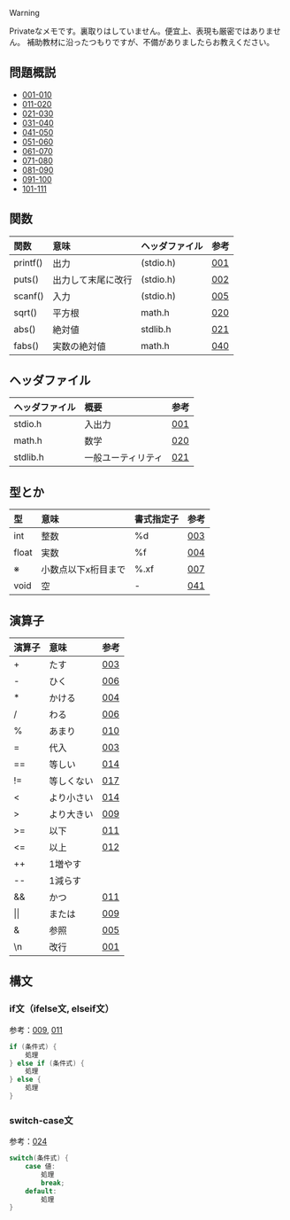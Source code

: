 > [!WARNING]
> Privateなメモです。裏取りはしていません。便宜上、表現も厳密ではありません。
補助教材に沿ったつもりですが、不備がありましたらお教えください。

## 問題概説
- [001-010](https://github.com/manashimizu/pro1/blob/main/expl/001-010.md)
- [011-020](https://github.com/manashimizu/pro1/blob/main/expl/011-020.md)
- [021-030](https://github.com/manashimizu/pro1/blob/main/expl/021-030.md)
- [031-040](https://github.com/manashimizu/pro1/blob/main/expl/031-040.md)
- [041-050](https://github.com/manashimizu/pro1/blob/main/expl/041-050.md)
- [051-060](https://github.com/manashimizu/pro1/blob/main/expl/051-060.md)
- [061-070](https://github.com/manashimizu/pro1/blob/main/expl/031-040.md)
- [071-080](https://github.com/manashimizu/pro1/blob/main/expl/031-040.md)
- [081-090](https://github.com/manashimizu/pro1/blob/main/expl/031-040.md)
- [091-100](https://github.com/manashimizu/pro1/blob/main/expl/031-040.md)
- [101-111](https://github.com/manashimizu/pro1/blob/main/expl/101-111.md)

## 関数
|関数|意味|ヘッダファイル|参考|
|:----|:----|:----|:----|
|printf()|出力|(stdio.h)|[001](https://github.com/manashimizu/proen/blob/a50d2e13d71bb576ca69b4a6a107473d95eb1d94/code/001.c)|
|puts()|出力して末尾に改行|(stdio.h)|[002](https://github.com/manashimizu/proen/blob/a50d2e13d71bb576ca69b4a6a107473d95eb1d94/code/002.c)|
|scanf()|入力|(stdio.h)|[005](https://github.com/manashimizu/proen/blob/a50d2e13d71bb576ca69b4a6a107473d95eb1d94/code/005.c)|
|sqrt()|平方根|math.h|[020](https://github.com/manashimizu/proen/blob/a50d2e13d71bb576ca69b4a6a107473d95eb1d94/code/020.c)|
|abs()|絶対値|stdlib.h|[021](https://github.com/manashimizu/proen/blob/a50d2e13d71bb576ca69b4a6a107473d95eb1d94/code/021.c)|
|fabs()|実数の絶対値|math.h|[040](https://github.com/manashimizu/proen/blob/a50d2e13d71bb576ca69b4a6a107473d95eb1d94/code/040.c)|

## ヘッダファイル
|ヘッダファイル|概要|参考|
|:----|:----|:----|
|stdio.h|入出力|[001](https://github.com/manashimizu/proen/blob/a50d2e13d71bb576ca69b4a6a107473d95eb1d94/code/001.c)|
|math.h|数学|[020](https://github.com/manashimizu/proen/blob/a50d2e13d71bb576ca69b4a6a107473d95eb1d94/code/020.c)|
|stdlib.h| 一般ユーティリティ|[021](https://github.com/manashimizu/proen/blob/a50d2e13d71bb576ca69b4a6a107473d95eb1d94/code/021.c)|

## 型とか
|型|意味|書式指定子|参考|
|:----|:----|:----|:----|
|int|整数|%d|[003](https://github.com/manashimizu/proen/blob/a50d2e13d71bb576ca69b4a6a107473d95eb1d94/code/003.c)|
|float|実数|%f|[004](https://github.com/manashimizu/proen/blob/a50d2e13d71bb576ca69b4a6a107473d95eb1d94/code/004.c)|
|※|小数点以下x桁目まで|%.xf|[007](https://github.com/manashimizu/proen/blob/a50d2e13d71bb576ca69b4a6a107473d95eb1d94/code/007.c)|
|void|空|-|[041](https://github.com/manashimizu/proen/blob/a50d2e13d71bb576ca69b4a6a107473d95eb1d94/code/041.c)|

## 演算子
|演算子|意味|参考|
|:----|:----|:----|
|+|たす|[003](https://github.com/manashimizu/proen/blob/a50d2e13d71bb576ca69b4a6a107473d95eb1d94/code/003.c)|
|-|ひく|[006](https://github.com/manashimizu/proen/blob/a50d2e13d71bb576ca69b4a6a107473d95eb1d94/code/006.c)|
|*|かける|[004](https://github.com/manashimizu/proen/blob/a50d2e13d71bb576ca69b4a6a107473d95eb1d94/code/004.c)|
|/|わる|[006](https://github.com/manashimizu/proen/blob/a50d2e13d71bb576ca69b4a6a107473d95eb1d94/code/006.c)|
|%|あまり|[010](https://github.com/manashimizu/proen/blob/a50d2e13d71bb576ca69b4a6a107473d95eb1d94/code/010.c)|
|=|代入|[003](https://github.com/manashimizu/proen/blob/a50d2e13d71bb576ca69b4a6a107473d95eb1d94/code/003.c)|
|==|等しい|[014](https://github.com/manashimizu/proen/blob/a50d2e13d71bb576ca69b4a6a107473d95eb1d94/code/014.c)|
|!=|等しくない|[017](https://github.com/manashimizu/proen/blob/a50d2e13d71bb576ca69b4a6a107473d95eb1d94/code/017.c)|
|<|より小さい|[014](https://github.com/manashimizu/proen/blob/a50d2e13d71bb576ca69b4a6a107473d95eb1d94/code/014.c)|
|>|より大きい|[009](https://github.com/manashimizu/proen/blob/a50d2e13d71bb576ca69b4a6a107473d95eb1d94/code/009.c0)|
|>=|以下|[011](https://github.com/manashimizu/proen/blob/a50d2e13d71bb576ca69b4a6a107473d95eb1d94/code/011.c)|
|<=|以上|[012](https://github.com/manashimizu/proen/blob/a50d2e13d71bb576ca69b4a6a107473d95eb1d94/code/012.c)|
|++|1増やす||
|--|1減らす||
|&&|かつ|[011](https://github.com/manashimizu/proen/blob/a50d2e13d71bb576ca69b4a6a107473d95eb1d94/code/011.c)|
|\|\||または|[009](https://github.com/manashimizu/proen/blob/a50d2e13d71bb576ca69b4a6a107473d95eb1d94/code/009.c)|
|&|参照|[005](https://github.com/manashimizu/proen/blob/a50d2e13d71bb576ca69b4a6a107473d95eb1d94/code/005.c)|
|\n|改行|[001](https://github.com/manashimizu/proen/blob/a50d2e13d71bb576ca69b4a6a107473d95eb1d94/code/001.c)|

## 構文
### if文（ifelse文, elseif文）
参考：[009](https://github.com/manashimizu/proen/blob/a50d2e13d71bb576ca69b4a6a107473d95eb1d94/code/009.c), [011](https://github.com/manashimizu/proen/blob/a50d2e13d71bb576ca69b4a6a107473d95eb1d94/code/011.c)
```if.c
if (条件式) {
    処理
} else if (条件式) {
    処理
} else {
    処理
}
```

### switch-case文
参考：[024](https://github.com/manashimizu/proen/blob/a50d2e13d71bb576ca69b4a6a107473d95eb1d94/code/024.c)
```switch-case.c
switch(条件式) {
    case 値:
        処理
        break;
    default:
        処理
}
```